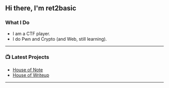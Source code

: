 ## Hi there, I'm ret2basic

### What I Do

- I am a CTF player.
- I do Pwn and Crypto (and Web, still learning).

---

### 📺 Latest Projects

<!-- PROJECTS:START -->
- [House of Note](https://www.ctfnote.com)
- [House of Writeup](https://www.ctfwriteup.com)
<!-- PROJECTS:END -->

---

[website]: https://www.ret2basic.com
[twitter]: https://twitter.com/ret2basic
